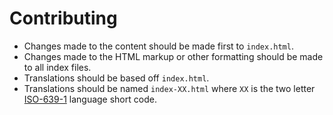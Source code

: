 # Contributing

* Changes made to the content should be made first to `index.html`.
* Changes made to the HTML markup or other formatting should be made to all
  index files.
* Translations should be based off `index.html`.
* Translations should be named `index-XX.html` where `XX` is the two letter
  [ISO-639-1] language short code.

[ISO-639-1]: https://en.wikipedia.org/wiki/List_of_ISO_639-2_codes
